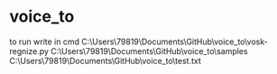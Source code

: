 # voice_to
to run write in cmd C:\Users\79819\Documents\GitHub\voice_to\vosk-regnize.py C:\Users\79819\Documents\GitHub\voice_to\samples C:\Users\79819\Documents\GitHub\voice_to\test.txt
